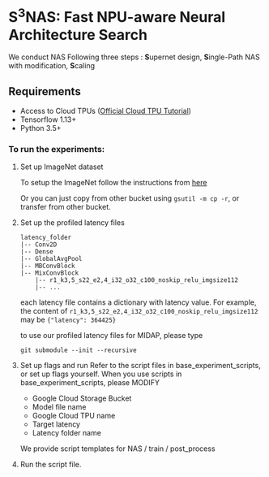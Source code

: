 # S<sup>3</sup>NAS: Fast NPU-aware Neural Architecture Search
We conduct NAS Following three steps : **S**upernet design, **S**ingle-Path NAS with modification, **S**caling

## Requirements
* Access to Cloud TPUs ([Official Cloud TPU Tutorial](https://cloud.google.com/tpu/docs/tutorials/mnasnet))
* Tensorflow 1.13+
* Python 3.5+

### To run the experiments:

1. Set up ImageNet dataset

    To setup the ImageNet follow the instructions from [here](https://cloud.google.com/tpu/docs/imagenet-setup)  
    
    Or you can just copy from other bucket using `gsutil -m cp -r`, or transfer from other bucket.

2. Set up the profiled latency files
    ```
    latency_folder
    |-- Conv2D
    |-- Dense
    |-- GlobalAvgPool
    |-- MBConvBlock
    |-- MixConvBlock
        |-- r1_k3,5_s22_e2,4_i32_o32_c100_noskip_relu_imgsize112
        |-- ...
    ```
    each latency file contains a dictionary with latency value. For example, the content of
    `r1_k3,5_s22_e2,4_i32_o32_c100_noskip_relu_imgsize112` may be `{"latency": 364425}`
    
    to use our profiled latency files for MIDAP, please type
    ```
    git submodule --init --recursive
   ```
    
3. Set up flags and run
    Refer to the script files in base_experiment_scripts, or set up flags yourself.
    When you use scripts in base_experiment_scripts, please MODIFY
    * Google Cloud Storage Bucket
    * Model file name
    * Google Cloud TPU name
    * Target latency
    * Latency folder name
    
    We provide script templates for NAS / train / post_process

4. Run the script file.
